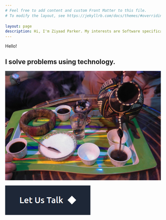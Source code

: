 ```yaml
---
# Feel free to add content and custom Front Matter to this file.
# To modify the layout, see https://jekyllrb.com/docs/themes/#overriding-theme-defaults

layout: page
description: Hi, I'm Ziyaad Parker. My interests are Software specifically Mobile, Web, Big Data, and Artificial Intelligence. In business my focus is on Startups, Innovation, Growth and Job opportunities.
---
```


Hello!

## I solve problems using technology. 

![Sudanese Ginger Coffee](/assets/images/ginger_coffee.jpg)

[![CTA Button](/assets/images/cta_button.png)](https://za.linkedin.com/in/ziyaad-parker)
